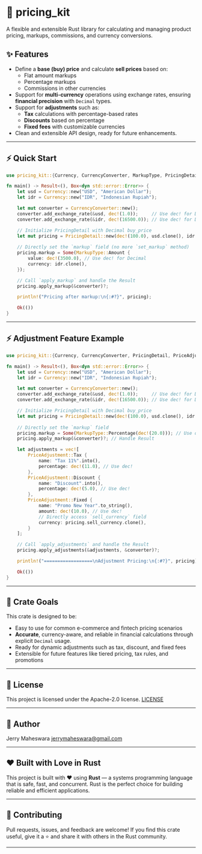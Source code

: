 # 🧮 pricing_kit

A flexible and extensible Rust library for calculating and managing product pricing, markups, commissions, and currency conversions.

## ✨ Features

- Define a **base (buy) price** and calculate **sell prices** based on:
  - Flat amount markups
  - Percentage markups
  - Commissions in other currencies
- Support for **multi-currency** operations using exchange rates, ensuring **financial precision** with `Decimal` types.
- Support for **adjustments** such as:
  - **Tax** calculations with percentage-based rates
  - **Discounts** based on percentage
  - **Fixed fees** with customizable currencies
- Clean and extensible API design, ready for future enhancements.

---

## ⚡ Quick Start

```rust
use pricing_kit::{Currency, CurrencyConverter, MarkupType, PricingDetail, dec};

fn main() -> Result<(), Box<dyn std::error::Error>> {
    let usd = Currency::new("USD", "American Dollar");
    let idr = Currency::new("IDR", "Indonesian Rupiah");

    let mut converter = CurrencyConverter::new();
    converter.add_exchange_rate(&usd, dec!(1.0));     // Use dec! for Decimal
    converter.add_exchange_rate(&idr, dec!(16500.0)); // Use dec! for Decimal

    // Initialize PricingDetail with Decimal buy_price
    let mut pricing = PricingDetail::new(dec!(100.0), usd.clone(), idr.clone());
    
    // Directly set the `markup` field (no more `set_markup` method)
    pricing.markup = Some(MarkupType::Amount {
        value: dec!(3500.0), // Use dec! for Decimal
        currency: idr.clone(),
    });

    // Call `apply_markup` and handle the Result
    pricing.apply_markup(&converter)?;

    println!("Pricing after markup:\n{:#?}", pricing);

    Ok(())
}
```

---

## ⚡ Adjustment Feature Example

```rust
use pricing_kit::{Currency, CurrencyConverter, PricingDetail, PriceAdjustment, MarkupType, dec};

fn main() -> Result<(), Box<dyn std::error::Error>> {
    let usd = Currency::new("USD", "American Dollar");
    let idr = Currency::new("IDR", "Indonesian Rupiah");

    let mut converter = CurrencyConverter::new();
    converter.add_exchange_rate(&usd, dec!(1.0));     // Use dec! for Decimal
    converter.add_exchange_rate(&idr, dec!(16500.0)); // Use dec! for Decimal

    // Initialize PricingDetail with Decimal buy_price
    let mut pricing = PricingDetail::new(dec!(100.0), usd.clone(), idr.clone());
    
    // Directly set the `markup` field
    pricing.markup = Some(MarkupType::Percentage(dec!(20.0))); // Use dec!
    pricing.apply_markup(&converter)?; // Handle Result

    let adjustments = vec![
        PriceAdjustment::Tax {
            name: "Tax 11%".into(),
            percentage: dec!(11.0), // Use dec!
        },
        PriceAdjustment::Discount {
            name: "Discount".into(),
            percentage: dec!(5.0), // Use dec!
        },
        PriceAdjustment::Fixed {
            name: "Promo New Year".to_string(),
            amount: dec!(10.0), // Use dec!
            // Directly access `sell_currency` field
            currency: pricing.sell_currency.clone(), 
        }
    ];

    // Call `apply_adjustments` and handle the Result
    pricing.apply_adjustments(&adjustments, &converter)?;

    println!("==================\nAdjustment Pricing:\n{:#?}", pricing);

    Ok(())
}
```

---

## 🎯 Crate Goals

This crate is designed to be:

- Easy to use for common e-commerce and fintech pricing scenarios
- **Accurate**, currency-aware, and reliable in financial calculations through explicit `Decimal` usage.
- Ready for dynamic adjustments such as tax, discount, and fixed fees
- Extensible for future features like tiered pricing, tax rules, and promotions

---

## 📖 License

This project is licensed under the Apache-2.0 license. [LICENSE](http://www.apache.org/licenses/LICENSE-2.0.txt)

---

## 🧑 Author
Jerry Maheswara <jerrymaheswara@gmail.com>

---

## ❤️ Built with Love in Rust

This project is built with ❤️ using **Rust** — a systems programming language that is safe, fast, and concurrent. Rust is the perfect choice for building reliable and efficient applications.

---

## 👋 Contributing

Pull requests, issues, and feedback are welcome!
If you find this crate useful, give it a ⭐ and share it with others in the Rust community.

---
